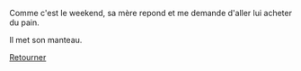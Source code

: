 Comme c'est le weekend, sa mère repond et me demande d'aller lui acheter du pain.

Il met son manteau.

[Retourner](../feu-de-camp.md)

